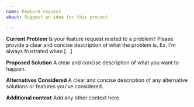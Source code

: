 ```yaml
---
name: Feature request
about: Suggest an idea for this project

---
```


**Current Problem**
Is your feature request related to a problem? Please provide a clear and concise description of what the problem is. Ex. I'm always frustrated when [...]

**Proposed Solution**
A clear and concise description of what you want to happen.

**Alternatives Considered**
A clear and concise description of any alternative solutions or features you've considered.

**Additional context**
Add any other context here.
